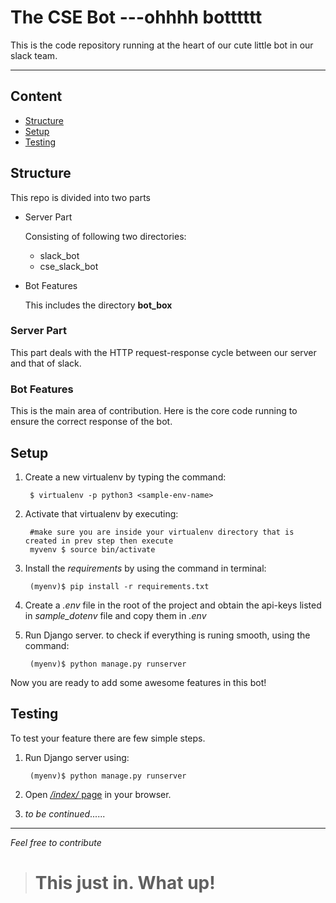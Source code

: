 # The CSE Bot ---ohhhh botttttt
This is the code repository running at the heart of our cute little bot 
in our slack team.
****

## Content
* [Structure](#structure)
* [Setup](#setup)
* [Testing](#testing)


## <a name="structure">Structure</a>
This repo is divided into two parts
* Server Part

    Consisting of following two directories:
    * slack_bot
    * cse_slack_bot
    
* Bot Features

    This includes the directory **bot_box**


### Server Part
This part deals with the HTTP request-response cycle between our server 
and that of slack.


### Bot Features
This is the main area of contribution. Here is the core code running to 
ensure the correct response of the bot.


## <a name="setup">Setup</a>
1. Create a new virtualenv by typing the command:
    
        $ virtualenv -p python3 <sample-env-name>

2. Activate that virtualenv by executing:

        #make sure you are inside your virtualenv directory that is created in prev step then execute
        myvenv $ source bin/activate
    
3. Install the *requirements* by using the command in terminal:

        (myenv)$ pip install -r requirements.txt

4. Create a *.env* file in the root of the project and obtain the api-keys 
listed in *sample_dotenv* file and copy them in *.env*

5. Run Django server. to check if everything is runing smooth, using the command:

        (myenv)$ python manage.py runserver

Now you are ready to add some awesome features in this bot!


## <a name="testing">Testing</a>
To test your feature there are few simple steps.
1. Run Django server using:

        (myenv)$ python manage.py runserver

2. Open [*/index/* page](127.0.0.1:8000/index) in your browser.
3. *to be continued*......


****
*Feel free to contribute*
># This just in. What up!
